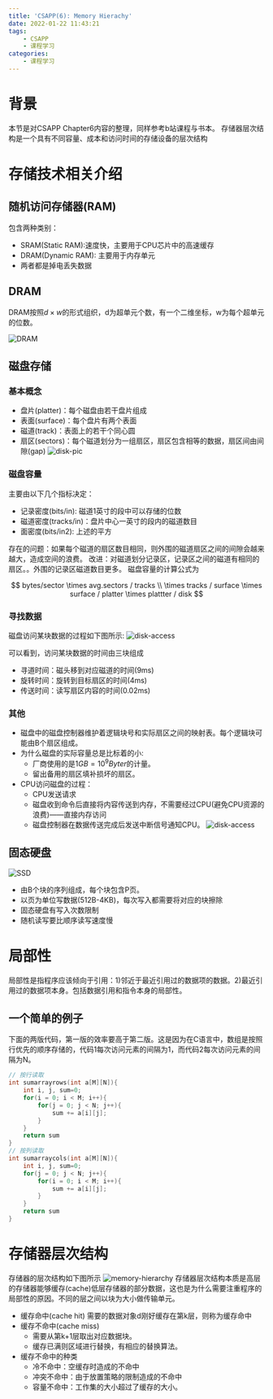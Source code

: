 ```yaml
---
title: 'CSAPP(6): Memory Hierachy'
date: 2022-01-22 11:43:21
tags:
    - CSAPP
    - 课程学习
categories:
    - 课程学习
---
```


# 背景

本节是对CSAPP Chapter6内容的整理，同样参考b站课程与书本。
存储器层次结构是一个具有不同容量、成本和访问时间的存储设备的层次结构

# 存储技术相关介绍

## 随机访问存储器(RAM)

包含两种类别：
* SRAM(Static RAM):速度快，主要用于CPU芯片中的高速缓存
* DRAM(Dynamic RAM): 主要用于内存单元
* 两者都是掉电丢失数据

## DRAM

DRAM按照$d\times w$的形式组织，d为超单元个数，有一个二维坐标，w为每个超单元的位数。

![DRAM](2022-1-22-CSAPP-6-Memory-Hierachy/6.png)

## 磁盘存储

### 基本概念

* 盘片(platter)：每个磁盘由若干盘片组成
* 表面(surface)：每个盘片有两个表面
* 磁道(track)：表面上的若干个同心圆
* 扇区(sectors)：每个磁道划分为一组扇区，扇区包含相等的数据，扇区间由间隙(gap)
![disk-pic](2022-1-22-CSAPP-6-Memory-Hierachy/1.png)

### 磁盘容量

主要由以下几个指标决定：
* 记录密度(bits/in): 磁道1英寸的段中可以存储的位数
* 磁道密度(tracks/in)：盘片中心一英寸的段内的磁道数目
* 面密度(bits/in2): 上述的平方

存在的问题：如果每个磁道的扇区数目相同，则外围的磁道扇区之间的间隙会越来越大，造成空间的浪费。
改进：对磁道划分记录区，记录区之间的磁道有相同的扇区。。外围的记录区磁道数目更多。
磁盘容量的计算公式为

$$
bytes/sector \times avg.sectors / tracks \\
\times tracks / surface \times surface / platter \times plattter / disk
$$

### 寻找数据

磁盘访问某块数据的过程如下图所示:
![disk-access](2022-1-22-CSAPP-6-Memory-Hierachy/2.png)

可以看到，访问某块数据的时间由三块组成
* 寻道时间：磁头移到对应磁道的时间(9ms)
* 旋转时间：旋转到目标扇区的时间(4ms)
* 传送时间：读写扇区内容的时间(0.02ms)

### 其他

* 磁盘中的磁盘控制器维护着逻辑块号和实际扇区之间的映射表。每个逻辑块可能由B个扇区组成。
* 为什么磁盘的实际容量总是比标着的小:
  * 厂商使用的是$1GB = 10^9 Byter$的计量。
  * 留出备用的扇区填补损坏的扇区。
* CPU访问磁盘的过程：
  * CPU发送请求
  * 磁盘收到命令后直接将内容传送到内存，不需要经过CPU(避免CPU资源的浪费)——直接内存访问
  * 磁盘控制器在数据传送完成后发送中断信号通知CPU。
![disk-access](2022-1-22-CSAPP-6-Memory-Hierachy/3.png)

## 固态硬盘

![SSD](2022-1-22-CSAPP-6-Memory-Hierachy/4.png)

* 由B个块的序列组成，每个块包含P页。
* 以页为单位写数据(512B-4KB)，每次写入都需要将对应的块擦除
* 固态硬盘有写入次数限制
* 随机读写要比顺序读写速度慢

# 局部性

局部性是指程序应该倾向于引用：1)邻近于最近引用过的数据项的数据。2)最近引用过的数据项本身。包括数据引用和指令本身的局部性。

## 一个简单的例子

下面的两版代码，第一版的效率要高于第二版。这是因为在C语言中，数组是按照行优先的顺序存储的，代码1每次访问元素的间隔为1，而代码2每次访问元素的间隔为N。
```C
// 按行读取
int sumarrayrows(int a[M][N]){
    int i, j, sum=0;
    for(i = 0; i < M; i++){
        for(j = 0; j < N; j++){
            sum += a[i][j];
        }
    }
    return sum
}
// 按列读取
int sumarraycols(int a[M][N]){
    int i, j, sum=0;
    for(j = 0; j < N; j++){
        for(i = 0; i < M; i++){
            sum += a[i][j];
        }
    }
    return sum
}
```

# 存储器层次结构

存储器的层次结构如下图所示
![memory-hierarchy](2022-1-22-CSAPP-6-Memory-Hierachy/5.png)
存储器层次结构本质是高层的存储器能够缓存(cache)低层存储器的部分数据，这也是为什么需要注重程序的局部性的原因。不同的层之间以块为大小做传输单元。

* 缓存命中(cache hit)
需要的数据对象d刚好缓存在第k层，则称为缓存命中
* 缓存不命中(cache miss)
  * 需要从第k+1层取出对应数据块。
  * 缓存已满则区域进行替换，有相应的替换算法。
* 缓存不命中的种类
  * 冷不命中：空缓存时造成的不命中
  * 冲突不命中：由于放置策略的限制造成的不命中
  * 容量不命中：工作集的大小超过了缓存的大小。